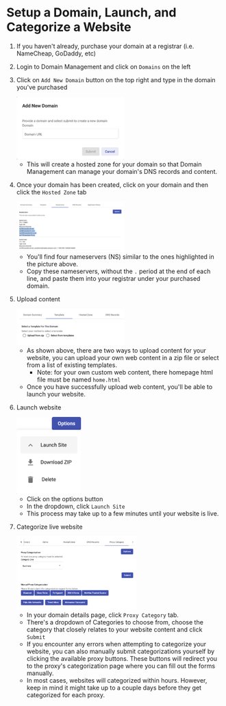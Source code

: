 # Setup a Domain, Launch, and Categorize a Website

1. If you haven't already, purchase your domain at a registrar (i.e. NameCheap, GoDaddy, etc)
2. Login to Domain Management and click on `Domains` on the left
3. Click on `Add New Domain` button on the top right and type in the domain you've purchased

    <img src="images/add-new-domain.png" width="250">

    - This will create a hosted zone for your domain so that Domain Management can manage your domain's DNS records and content.

4. Once your domain has been created, click on your domain and then click the `Hosted Zone` tab

    <img src="images/hosted-zones.png" width="250">

    - You'll find four nameservers (NS) similar to the ones highlighted in the picture above.
    - Copy these nameservers, without the `.` period at the end of each line, and paste them into your registrar under your purchased domain.

5. Upload content

    <img src="images/template-tab.png" width="250">

    - As shown above, there are two ways to upload content for your website, you can upload your own web content in a zip file or select from a list of existing templates.
        - Note: for your own custom web content, there homepage html file must be named `home.html`
    - Once you have successfully upload web content, you'll be able to launch your website.
6. Launch website

    <img src="images/launch-site.png" width="150">

    - Click on the options button
    - In the dropdown, click `Launch Site`
    - This process may take up to a few minutes until your website is live.

7. Categorize live website

    <img src="images/proxy-category-tab.png" width="280">

    - In your domain details page, click `Proxy Category` tab.
    - There's a dropdown of Categories to choose from, choose the category that closely relates to your website content and click `Submit`
    - If you encounter any errors when attempting to categorize your website, you can also manually submit categorizations yourself by clicking the available proxy buttons. These buttons will redirect you to the proxy's categorization page where you can fill out the forms manually.
    - In most cases, websites will categorized within hours. However, keep in mind it might take up to a couple days before they get categorized for each proxy.